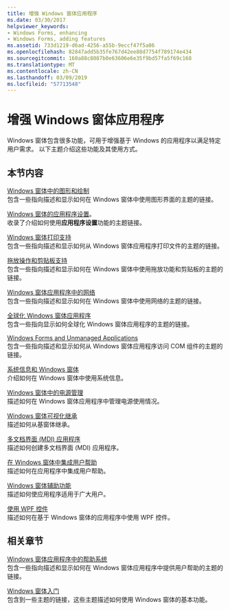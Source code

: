 ```yaml
---
title: 增强 Windows 窗体应用程序
ms.date: 03/30/2017
helpviewer_keywords:
- Windows Forms, enhancing
- Windows Forms, adding features
ms.assetid: 733d1219-d6ad-4256-a55b-9eccf47f5a06
ms.openlocfilehash: 82847add5b35fe767d42ee88d7754f789174e434
ms.sourcegitcommit: 160a88c8087b0e63606e6e35f9bd57fa5f69c168
ms.translationtype: MT
ms.contentlocale: zh-CN
ms.lasthandoff: 03/09/2019
ms.locfileid: "57713548"
---
```

# <a name="enhancing-windows-forms-applications"></a>增强 Windows 窗体应用程序
Windows 窗体包含很多功能，可用于增强基于 Windows 的应用程序以满足特定用户需求。 以下主题介绍这些功能及其使用方式。  
  
## <a name="in-this-section"></a>本节内容  
 [Windows 窗体中的图形和绘制](graphics-and-drawing-in-windows-forms.md)  
 包含一些指向描述和显示如何在 Windows 窗体中使用图形界面的主题的链接。  
  
 [Windows 窗体的应用程序设置](application-settings-for-windows-forms.md)。  
 收录了介绍如何使用**应用程序设置**功能的主题链接。  
  
 [Windows 窗体打印支持](windows-forms-print-support.md)  
 包含一些指向描述和显示如何从 Windows 窗体应用程序打印文件的主题的链接。  
  
 [拖放操作和剪贴板支持](drag-and-drop-operations-and-clipboard-support.md)  
 包含一些指向描述和显示如何在 Windows 窗体中使用拖放功能和剪贴板的主题的链接。  
  
 [Windows 窗体应用程序中的网络](networking-in-windows-forms-applications.md)  
 包含一些指向描述和显示如何在 Windows 窗体中使用网络的主题的链接。  
  
 [全球化 Windows 窗体应用程序](globalizing-windows-forms.md)  
 包含一些指向显示如何全球化 Windows 窗体应用程序的主题的链接。  
  
 [Windows Forms and Unmanaged Applications](windows-forms-and-unmanaged-applications.md)  
 包含一些指向描述和显示如何从 Windows 窗体应用程序访问 COM 组件的主题的链接。  
  
 [系统信息和 Windows 窗体](system-information-and-windows-forms.md)  
 介绍如何在 Windows 窗体中使用系统信息。  
  
 [Windows 窗体中的电源管理](power-management-in-windows-forms.md)  
 描述如何在 Windows 窗体应用程序中管理电源使用情况。  
  
 [Windows 窗体可视化继承](windows-forms-visual-inheritance.md)  
 描述如何从基窗体继承。  
  
 [多文档界面 (MDI) 应用程序](multiple-document-interface-mdi-applications.md)  
 描述如何创建多文档界面 (MDI) 应用程序。  
  
 [在 Windows 窗体中集成用户帮助](integrating-user-help-in-windows-forms.md)  
 描述如何在应用程序中集成用户帮助。  
  
 [Windows 窗体辅助功能](windows-forms-accessibility.md)  
 描述如何使应用程序适用于广大用户。  
  
 [使用 WPF 控件](using-wpf-controls.md)  
 描述如何在基于 Windows 窗体的应用程序中使用 WPF 控件。  
  
## <a name="related-sections"></a>相关章节  
 [Windows 窗体应用程序中的帮助系统](help-systems-in-windows-forms-applications.md)  
 包含一些指向描述和显示如何在 Windows 窗体应用程序中提供用户帮助的主题的链接。  
  
 [Windows 窗体入门](../getting-started-with-windows-forms.md)  
 包含到一些主题的链接，这些主题描述如何使用 Windows 窗体的基本功能。
